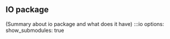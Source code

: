## IO package
(Summary about io package and what does it have)
:::io
    options:
        show_submodules: true